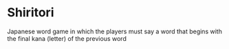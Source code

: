 # Shiritori
Japanese word game in which the players must say a word that begins with the final kana (letter) of the previous word
